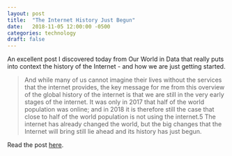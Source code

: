 ```yaml
---
layout: post
title:  "The Internet History Just Begun"
date:   2018-11-05 12:00:00 -0500
categories: technology
draft: false
---
```


An excellent post I discovered today from Our World in Data that really puts into context the history of the Internet - and how we are just getting started. 

> And while many of us cannot imagine their lives without the services that the internet provides, the key message for me from this overview of the global history of the internet is that we are still in the very early stages of the internet. It was only in 2017 that half of the world population was online; and in 2018 it is therefore still the case that close to half of the world population is not using the internet.5 The internet has already changed the world, but the big changes that the Internet will bring still lie ahead and its history has just begun.

Read the post [here](https://ourworldindata.org/internet-history-just-begun). 